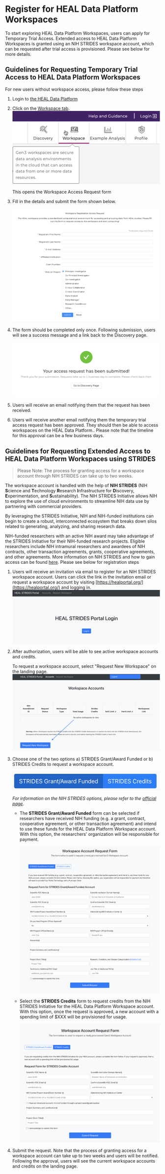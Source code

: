 # Register for HEAL Data Platform Workspaces

To start exploring HEAL Data Platform Workspaces, users can apply for Temporary Trial Access. Extended access to HEAL Data Platform Workspaces is granted using an NIH STRIDES workspace account, which can be requested after trial access is provisioned. Please see below for more details.

## Guidelines for Requesting Temporary Trial Access to HEAL Data Platform Workspaces

For new users without workspace access, please follow these steps

1. Login to [the HEAL Data Platform](https://healdata.org/portal/login)
2. Click on the [Workspace tab](https://healdata.org/portal/workspace). 
      ![](../img/heal_workspace_tab.png)
   
   This opens the Workspace Access Request form

3. Fill in the details and submit the form shown below.

      ![](../img/workspace_reg_request_form.png)

4. The form should be completed only once. Following submission, users will see a success message and a link back to the Discovery page.

      ![](../img/request_confirmation.png)

5. Users will receive an email notifying them that the request has been received.

6. Users will receive another email notifying them the temporary trial access request has been approved. They should then be able to access workspaces on the HEAL Data Platform.. Please note that the timeline for this approval can be a few business days.

## Guidelines for Requesting Extended Access to HEAL Data Platform Workspaces using STRIDES

> Please Note: The process for granting access for a workspace account through NIH STRIDES can take up to two weeks.

The workspace account is handled with the help of **NIH STRIDES** (NIH **S**cience and **T**echnology **R**esearch **I**nfrastructure for **D**iscovery, **E**xperimentation, and **S**ustainability). The NIH STRIDES Initiative allows NIH to explore the use of cloud environments to streamline NIH data use by partnering with commercial providers.

By leveraging the STRIDES Initiative, NIH and NIH-funded institutions can begin to create a robust, interconnected ecosystem that breaks down silos related to generating, analyzing, and sharing research data.

NIH-funded researchers with an active NIH award may take advantage of the STRIDES Initiative for their NIH-funded research projects. Eligible researchers include NIH intramural researchers and awardees of NIH contracts, other transaction agreements, grants, cooperative agreements, and other agreements. More information on NIH STRIDES and how to gain access can be found [here](https://datascience.nih.gov/strides). Please see below for registration steps

1. Users will receive an invitation via email to register for an NIH STRIDES workspace account. Users can click the link in the invitation email or request a workspace account by visiting [https://healportal.org/](https://healportal.org/) and logging in.
        ![](../img/heal_strides_portal_login_2.png)

2. After authorization, users will be able to see active workspace accounts and credits.

      To request a workspace account, select "Request New Workspace" on the landing page.
        ![](../img/healportal_request_new.png)

3. Choose one of the two options a) STRIDES Grant/Award Funded or b) STRIDES Credits to request a workspace account.
        
      ![](../img/healportal_options.png)

      *For information on the NIH STRIDES options, please refer to the [official page](https://datascience.nih.gov/strides)*.

    * The **STRIDES Grant/Award Funded** form can be selected if researchers have received NIH funding (e.g. a grant, contract, cooperative agreement, or other transaction agreement) and intend to use these funds for the HEAL Data Platform Workspace account. With this option, the researchers' organization will be responsible for payment.

        ![](../img/strides_grant_form.png)

    *  Select the **STRIDES Credits** form to request credits from the NIH STRIDES Initiative for the HEAL Data Platform Workspace account. With this option, once the request is approved, a new account with a spending limit of $XXX will be provisioned for usage.

        ![](../img/strides_credits_form.png)

4. Submit the request. Note that the process of granting access for a workspace account can take up to two weeks and users will be notified. Following the approval, users will see the current workspace accounts and credits on the landing page.

